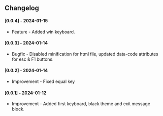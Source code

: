 ## Changelog

#### [0.0.4] - 2024-01-15
* Feature - Added win keyboard.

#### [0.0.3] - 2024-01-14
* Bugfix - Disabled minification for html file, updated data-code attributes for esc & F1 buttons.

#### [0.0.2] - 2024-01-14
* Improvement - Fixed equal key

#### [0.0.1] - 2024-01-12
* Improvement - Added first keyboard, black theme and exit message block. 
